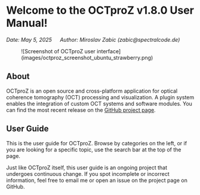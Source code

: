 <div class="manual-header">
	<h1>Welcome to the OCTproZ v1.8.0 User Manual!</h1>
	<p><em>Date: May 5, 2025 &emsp; Author: Miroslav Zabic (zabic<span style="display:none">magic</span>@spectralcode.de)</em></p>
</div>

<figure markdown="span">
	![Screenshot of OCTproZ user interface](images/octproz_screenshot_ubuntu_strawberry.png)
	<figcaption></figcaption>
</figure>

## About

OCTproZ is an open source and cross-platform application for optical coherence tomography (OCT) processing and visualization. A plugin system enables the integration of custom OCT systems and software modules. You can find the most recent release on the [GitHub project page](https://github.com/spectralcode/OCTproZ).

## User Guide
This is the user guide for OCTproZ. Browse by categories on the left, or if you are looking for a specific topic, use the search bar at the top of the page.

Just like OCTproZ itself, this user guide is an ongoing project that undergoes continuous change. If you spot incomplete or incorrect information, feel free to email me or open an issue on the project page on GitHub.